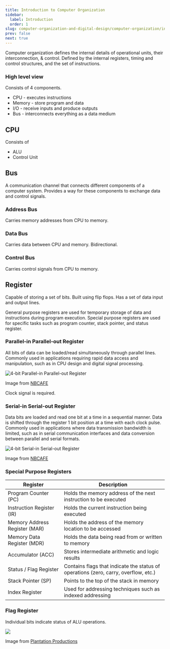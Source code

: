```yaml
---
title: Introduction to Computer Organization
sidebar:
  label: Introduction
  order: 1
slug: computer-organization-and-digital-design/computer-organization/introduction
prev: false
next: true
---
```


Computer organization defines the internal details of operational units, their interconnection, & control. Defined by the internal registers, timing and control structures, and the set of instructions.

### High level view 

Consists of 4 components.
- CPU - executes instructions
- Memory - store program and data
- I/O - receive inputs and produce outputs
- Bus - interconnects everything as a data medium

## CPU

Consists of
- ALU
- Control Unit

## Bus

A communication channel that connects different components of a computer system. Provides a way for these components to exchange data and control signals.

### Address Bus

Carries memory addresses from CPU to memory.

### Data Bus

Carries data between CPU and memory. Bidirectional.

### Control Bus

Carries control signals from CPU to memory.

## Register

Capable of storing a set of bits. Built using flip flops. Has a set of data input and output lines.

General purpose registers are used for temporary storage of data and instructions during program execution. Special purpose registers are used for specific tasks such as program counter, stack pointer, and status register.

### Parallel-in Parallel-out Register

All bits of data can be loaded/read simultaneously through parallel lines. Commonly used in applications requiring rapid data access and manipulation, such as in CPU design and digital signal processing.

<figure style="max-width: 800px; margin: 10px auto;">

![4-bit Parallel-in Parallel-out Register](/images/codd/pipo-register.png)

<figcaption>

Image from [NBCAFE](https://www.electronicsengineering.nbcafe.in/parallel-in-parallel-out-shift-register/)

</figcaption>
</figure>

Clock signal is required.

### Serial-in Serial-out Register

Data bits are loaded and read one bit at a time in a sequential manner. Data is shifted through the register 1 bit position at a time with each clock pulse. Commonly used in applications where data transmission bandwidth is limited, such as in serial communication interfaces and data conversion between parallel and serial formats.

<figure style="max-width: 800px; margin: 10px auto;">

![4-bit Serial-in Serial-out Register](/images/codd/siso-register.png)

<figcaption>

Image from [NBCAFE](https://www.electronicsengineering.nbcafe.in/serial-serial-shift-register-siso/)

</figcaption>
</figure>

### Special Purpose Registers

| Register                      | Description                                                                         |
| ----------------------------- | ----------------------------------------------------------------------------------- |
| Program Counter (PC)          | Holds the memory address of the next instruction to be executed                     |
| Instruction Register (IR)     | Holds the current instruction being executed                                        |
| Memory Address Register (MAR) | Holds the address of the memory location to be accessed                             |
| Memory Data Register (MDR)    | Holds the data being read from or written to memory                                 |
| Accumulator (ACC)             | Stores intermediate arithmetic and logic results                                    |
| Status / Flag Register        | Contains flags that indicate the status of operations (zero, carry, overflow, etc.) |
| Stack Pointer (SP)            | Points to the top of the stack in memory                                            |
| Index Register                | Used for addressing techniques such as indexed addressing                           |

### Flag Register

Individual bits indicate status of ALU operations.

<figure style="max-width: 800px; margin: 10px auto;">

![](/images/codd/flagregister.png)

<figcaption>

Image from [Plantation Productions](https://www.plantation-productions.com/Webster/www.artofasm.com/Linux/HTML/RealArithmetic.html)

</figcaption>
</figure>
